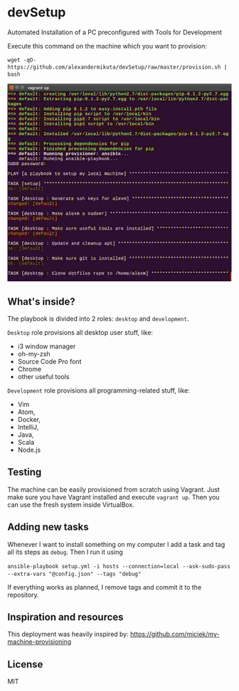 # devSetup
Automated Installation of a PC preconfigured with Tools for Development

Execute this command on the machine which you want to provision:

```
wget -qO- https://github.com/alexandermikuta/devSetup/raw/master/provision.sh | bash
```

![Installing the computer...](screenshot.jpg)

## What's inside?
The playbook is divided into 2 roles: `desktop` and `development`.

`Desktop` role provisions all desktop user stuff, like:

- i3 window manager
- oh-my-zsh
- Source Code Pro font
- Chrome
- other useful tools

`Development` role provisions all programming-related stuff, like:

- Vim
- Atom,
- Docker,
- IntelliJ,
- Java,
- Scala
- Node.js

## Testing
The machine can be easily provisioned from scratch using Vagrant. Just make sure you have Vagrant installed and execute `vagrant up`. Then you can use the fresh system inside VirtualBox.

## Adding new tasks
Whenever I want to install something on my computer I add a task and tag all its steps as `debug`. Then I run it using

`ansible-playbook setup.yml -i hosts --connection=local --ask-sudo-pass --extra-vars "@config.json" --tags "debug"`

If everything works as planned, I remove tags and commit it to the repository.

## Inspiration and resources
This deployment was heavily inspired by: https://github.com/miciek/my-machine-provisioning

## License
MIT
